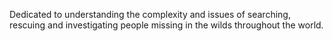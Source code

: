 Dedicated to understanding the complexity and issues of searching, rescuing and investigating people missing in the wilds throughout the world.